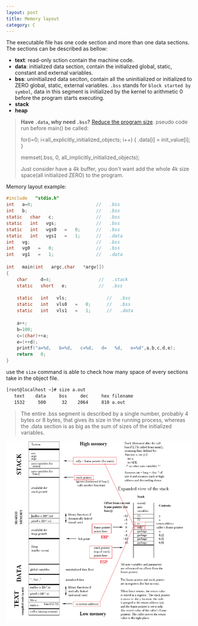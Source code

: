 ```yaml
---
layout: post
title: Memory layout
category: C
---
```

The executable file has one code section and more than one data sections. The sections can be described as bellow:

- **text**: read-only sction contain the machine code.
- **data**: initialized data section, contain the initialized global, static, constant and external variables.
- **bss**: uninitialized data seciton, contain all the uninitialized or initialized to ZERO global, static, external variables. `.bss` stands for `block started by symbol`, data in this segment is initialized by the kernel to arithmetic 0 before the program starts executing.
- **stack**
- **heap**

> **Have `.data`, why need `.bss`?**
>[Reduce the program size](http://stackoverflow.com/questions/9535250/why-is-the-bss-segment-required).
>pseudo code run before main() be called:
>
>   for(i=0; i<all_explicitly_initialized_objects; i++)
>   {
>       .data[i] = init_value[i];
>   }
>
>   memset(.bss, 0, all_implicitly_initialized_objects);
>
>Just consider have a 4k buffer, you don't want add the whole 4k size space(all initialized ZERO) to the program. 

Memory layout example:

```c
#include   "stdio.h"   
int   a=0;                        //   .bss   
int   b;                          //   .bss   
static   char   c;                //   .bss   
static   int   vgs;               //   .bss   
static   int   vgs0   =   0;      //   .bss   
static   int   vgs1   =   1;      //   .data   
int   vg;                         //   .bss   
int   vg0   =   0;                //   .bss   
int   vg1   =   1;                //   .data   

int   main(int   argc,char   *argv[])   
{   
    char     d=4;                  //   .stack
    static   short   e;            //   .bss   

    static   int   vls;               //   .bss   
    static   int   vls0   =   0;      //   .bss   
    static   int   vls1   =   1;      //   .data   

    a++;
    b=100;
    c=(char)++a;
    e=(++d);  
    printf("a=%d,   b=%d,   c=%d,   d=   %d,   e=%d",a,b,c,d,e);   
    return   0;   
}   
```

use the `size` command is able to check how many space of every sections take in the object file.
```sh
[root@localhost ~]# size a.out 
   text    data     bss     dec     hex filename
   1532     500      32    2064     810 a.out
```
>The entire .bss segment is described by a single number, probably 4 bytes or 8 bytes, that gives its size in the running process, whereas the .data section is as big as the sum of sizes of the initialized variables. 


![memory layout](/res/img/memory_layout_of_c.png)

